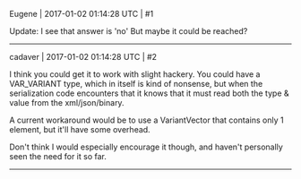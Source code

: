 Eugene | 2017-01-02 01:14:28 UTC | #1

Update: I see that answer is 'no'
But maybe it could be reached?

-------------------------

cadaver | 2017-01-02 01:14:28 UTC | #2

I think you could get it to work with slight hackery. You could have a VAR_VARIANT type, which in itself is kind of nonsense, but when the serialization code encounters that it knows that it must read both the type & value from the xml/json/binary.

A current workaround would be to use a VariantVector that contains only 1 element, but it'll have some overhead.

Don't think I would especially encourage it though, and haven't personally seen the need for it so far.

-------------------------

